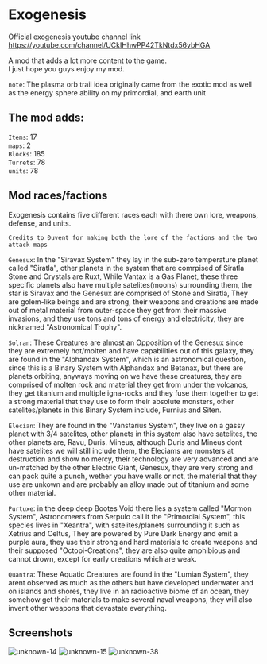 # Exogenesis

Official exogenesis youtube channel link https://youtube.com/channel/UCkIHhwPP42TkNtdx56vbHGA

A mod that adds a lot more content to the game.
<br>I just hope you guys enjoy my mod.

`note`: The plasma orb trail idea originally came from the exotic mod as well as the energy sphere ability on my primordial, and earth unit

## The mod adds: 
`Items`: 17
<br>`maps`: 2
<br>`Blocks`: 185
<br>`Turrets`: 78
<br>`units`: 78

## Mod races/factions 
Exogenesis contains five different races each with there own lore, weapons, defense, and units.

`Credits to Đuvent for making both the lore of the factions and the two attack maps`

`Genesux`: In the "Siravax System" they lay in the sub-zero temperature planet  called "Siratla", other planets in the system that are comrpised of Siratla Stone and Crystals are Ruxt, While Vantax is a Gas Planet, these three specific planets also have multiple satelites(moons) surrounding them, the star is Siravax and the Genesux are comprised of Stone and Siratla, They are golem-like beings and are strong, their weapons and creations are made out of metal material from outer-space they get from their massive invasions, and they use tons and tons of energy and electricity, they are nicknamed "Astronomical Trophy".

`Solran`: These Creatures are almost an Opposition of the Genesux since they are extremely hot/molten and have capabilities out of this galaxy, they are found in the "Alphandax System", which is an astronomical question, since this is a Binary System with Alphandax and Betanax, but there are planets orbiting, anyways moving on we have these creatures, they are comprised of molten rock and material they get from under the volcanos, they get titanium and multiple igna-rocks and they fuse them together to get a strong material that they use to form their absolute monsters, other satelites/planets in this Binary System include, Furnius and Siten.

`Elecian`: They are found in the "Vanstarius System", they live on a gassy planet with 3/4 satelites, other planets in this system also have satelites, the other planets are, Ravu, Duris. Mineus, although Duris and Mineus dont have satelites we will still include them, the Eleciams are monsters at destruction and show no mercy, their technology are very advanced and are un-matched by the other Electric Giant, Genesux, they are very strong and can pack quite a punch, wether you have walls or not, the material that they use are unkown and are probably an alloy made out of titanium and some other material.

`Purtuxe`: in the deep deep Bootes Void there lies a system called "Mormon System", Astronomeers from Serpulo call it the "Primordial System", this species lives in "Xeantra", with satelites/planets surrounding it such as Xetrius and Celtus, They are powered by Pure Dark Energy and emit a purple aura, they use their strong and hard materials to create weapons and their supposed "Octopi-Creations", they are also quite amphibious and cannot drown, except for early creations which are weak.

`Quantra`: These Aquatic Creatures are found in the "Lumian System", they arent observed as much as the others but have developed underwater and on islands and shores, they live in an radioactive biome of an ocean, they somehow get their materials to make several naval weapons, they will also invent other weapons that devastate everything.

## Screenshots
![unknown-14](https://user-images.githubusercontent.com/68311340/118233805-7227c080-b460-11eb-99cd-5ab35cecb273.png)
![unknown-15](https://user-images.githubusercontent.com/68311340/118233809-7358ed80-b460-11eb-8077-b3304aab2e0d.png)
![unknown-38](https://user-images.githubusercontent.com/68311340/130359909-ac7c29a2-f6ea-4b07-a68a-d8beeba6b93a.png)

